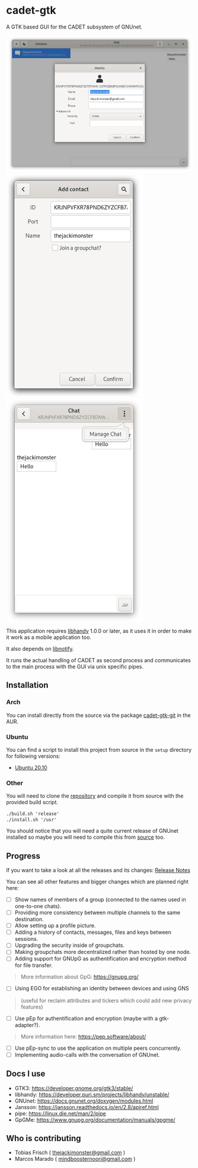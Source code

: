 # cadet-gtk

A GTK based GUI for the CADET subsystem of GNUnet.

![Example for editing the profile](examples/desktop_profile.png "Editing profile on desktop")
![Example for adding a contact](examples/mobile_add_contact.png "Adding a contact")
![Example for chat](examples/mobile_chat.png "Chat between you and one contact")

This application requires [libhandy](https://gitlab.gnome.org/GNOME/libhandy/)
1.0.0 or later, as it uses it in order to make it work as a mobile application
too.

It also depends on [libnotify](https://developer.gnome.org/libnotify/).

It runs the actual handling of CADET as second process and communicates to the main process with the GUI
via unix specific pipes.

## Installation

### Arch

You can install directly from the source via the package [cadet-gtk-git](https://aur.archlinux.org/packages/cadet-gtk-git/) in the AUR.

### Ubuntu

You can find a script to install this project from source in the `setup` directory for following versions:

- [Ubuntu 20.10](setup/ubuntu_20.10.sh)

### Other

You will need to clone the [repository](https://gitlab.com/TheJackiMonster/cadet-gtk.git) and compile it from source with the provided build script.
```
./build.sh 'release'
./install.sh '/usr'
```
You should notice that you will need a quite current release of GNUnet installed so maybe you will need to compile this from [source](https://git.gnunet.org/gnunet.git) too.

## Progress

If you want to take a look at all the releases and its changes: [Release Notes](CHANGES.md)

You can see all other features and bigger changes which are planned right here:

 * [ ] Show names of members of a group (connected to the names used in one-to-one chats).
 * [ ] Providing more consistency between multiple channels to the same destination.
 * [ ] Allow setting up a profile picture.
 * [ ] Adding a history of contacts, messages, files and keys between sessions.
 * [ ] Upgrading the security inside of groupchats.
 * [ ] Making groupchats more decentralized rather than hosted by one node.
 * [ ] Adding support for GNUpG as authentification and encryption method for file transfer.
>  More information about GpG: https://gnupg.org/
 * [ ] Using EGO for establishing an identity between devices and using GNS
>  (useful for reclaim attributes and tickers which could add new privacy features)
 * [ ] Use pEp for authentification and encryption (maybe with a gtk-adapter?).
>  More information here: https://pep.software/about/
 * [ ] Use pEp-sync to use the application on multiple peers concurrently.
 * [ ] Implementing audio-calls with the conversation of GNUnet.

## Docs I use

 - GTK3: https://developer.gnome.org/gtk3/stable/
 - libhandy: https://developer.puri.sm/projects/libhandy/unstable/
 - GNUnet: https://docs.gnunet.org/doxygen/modules.html
 - Jansson: https://jansson.readthedocs.io/en/2.8/apiref.html
 - pipe: https://linux.die.net/man/2/pipe
 - GpGMe: https://www.gnupg.org/documentation/manuals/gpgme/

## Who is contributing

 - Tobias Frisch ( thejackimonster@gmail.com )
 - Marcos Marado ( mindboosternoori@gmail.com )

